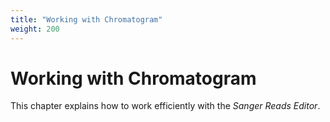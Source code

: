 ```yaml
---
title: "Working with Chromatogram"
weight: 200
---
```



# Working with Chromatogram

This chapter explains how to work efficiently with the _Sanger Reads Editor_.
